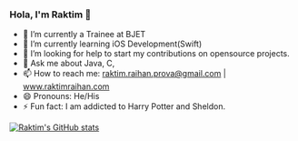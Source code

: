 ### Hola, I'm Raktim 👋



- 🔭 I’m currently a Trainee at BJET 
- 🌱 I’m currently learning iOS Development(Swift)
- 🤔 I’m looking for help to start my contributions on opensource projects. 
- 💬 Ask me about Java, C, 
- 📫 How to reach me: raktim.raihan.prova@gmail.com | www.raktimraihan.com
- 😄 Pronouns: He/His
- ⚡ Fun fact: I am addicted to Harry Potter and Sheldon. 

[![Raktim's GitHub stats](https://github-readme-stats.vercel.app/api?username=raktimraihan)](https://github.com/raktimraihan/github-readme-stats)
